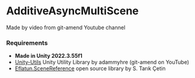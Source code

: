 # AdditiveAsyncMultiScene

Made by video from git-amend Youtube channel

### Requirements

- **Made in Unity 2022.3.55f1**
- [Unity-Utils](https://github.com/adammyhre/Unity-Utils) Unity Utility Library by adammyhre (git-amend on YouTube)
- [Eflatun.SceneReference](https://github.com/starikcetin/Eflatun.SceneReference) open source library by S. Tarık Çetin